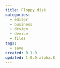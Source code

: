 ```yaml
---
title: Floppy disk
categories:
  - editor
  - business
  - design
  - device
  - files
tags:
  - save
created: 0.1.0
updated: 1.0.0-alpha.8
---
```

